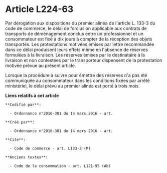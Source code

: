 # Article L224-63

Par dérogation aux dispositions du premier alinéa de l'article L. 133-3 du code de commerce, le délai de forclusion
applicable aux contrats de transports de déménagement conclus entre un professionnel et un consommateur est fixé à dix jours
à compter de la réception des objets transportés. Les protestations motivées émises par lettre recommandée dans ce délai
produisent leurs effets même en l'absence de réserves formulées à la livraison. Les réserves émises par le destinataire à la
livraison et non contestées par le transporteur dispensent de la protestation motivée prévue au présent article.

Lorsque la procédure à suivre pour émettre des réserves n'a pas été communiquée au consommateur dans les conditions fixées
par arrêté ministériel, le délai prévu au premier alinéa est porté à trois mois.

**Liens relatifs à cet article**

	**Codifié par**:

	  - Ordonnance n°2016-301 du 14 mars 2016 - art.

	**Créé par**:

	  - Ordonnance n°2016-301 du 14 mars 2016 - art.

	**Cite**:

	  - Code de commerce - art. L133-3 (M)

	**Anciens textes**:

	  - Code de la consommation - art. L121-95 (Ab)
